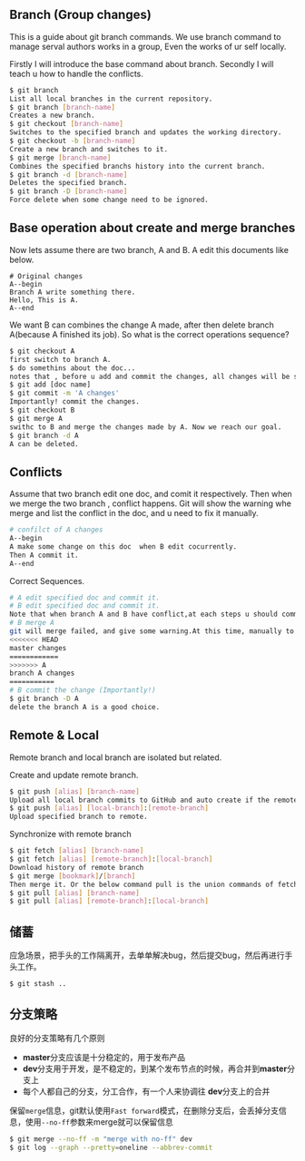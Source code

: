 ## Branch (Group changes)

This is a guide about git branch commands. We use branch command to manage serval authors works in a group, Even the works of ur self locally.

Firstly I will introduce the base command about branch. Secondly I will teach u how to handle the conflicts.  

```sh
$ git branch
List all local branches in the current repository.
$ git branch [branch-name]
Creates a new branch.
$ git checkout [branch-name]
Switches to the specified branch and updates the working directory.
$ git checkout -b [branch-name]
Create a new branch and switches to it.
$ git merge [branch-name]
Combines the specified branchs history into the current branch.
$ git branch -d [branch-name]
Deletes the specified branch.
$ git branch -D [branch-name]
Force delete when some change need to be ignored.
```

## Base operation about create and merge branches

Now lets assume there are two branch, A and B. A edit this documents like below.

```
# Original changes
A--begin
Branch A write something there.
Hello, This is A.
A--end
```
We want B can combines the change A made, after then delete branch A(because A finished its job). So what is the correct operations sequence?

```sh
$ git checkout A
first switch to branch A.
$ do somethins about the doc...
notes that , before u add and commit the changes, all changes will be seen by each branch on local.
$ git add [doc name]
$ git commit -m 'A changes'
Importantly! commit the changes.
$ git checkout B
$ git merge A
swithc to B and merge the changes made by A. Now we reach our goal.
$ git branch -d A
A can be deleted.
```

## Conflicts
Assume that two branch edit one doc, and comit it respectively. Then when we merge the two branch , conflict happens.
Git will show the warning whe merge and list the conflict in the doc, and u need to fix it manually.

```sh
# confilct of A changes
A--begin
A make some change on this doc  when B edit cocurrently.
Then A commit it.
A--end
```

Correct Sequences.
```sh
# A edit specified doc and commit it.
# B edit specified doc and commit it.
Note that when branch A and B have conflict,at each steps u should commit the change before u switch to antother. So I have point out at the base operation, when u not commit the change, each will see the change and commit it self to make it its change. When conflict happens, git will not allow u to switch other branch when the conflict not commit.
# B merge A
git will merge failed, and give some warning.At this time, manually to fix it.It will be easy because git have do most job and mark some tips on the conflicted doc like below.
<<<<<<< HEAD
master changes
============
>>>>>>> A
branch A changes
===========
# B commit the change (Importantly!)
$ git branch -D A
delete the branch A is a good choice.
```

## Remote & Local
Remote branch and local branch are isolated but related.

Create and update remote branch.
```sh
$ git push [alias] [branch-name]
Upload all local branch commits to GitHub and auto create if the remote branch not existed.
$ git push [alias] [local-branch]:[remote-branch]
Upload specified branch to remote.
```
Synchronize with remote branch
```sh
$ git fetch [alias] [branch-name]
$ git fetch [alias] [remote-branch]:[local-branch]
Download history of remote branch
$ git merge [bookmark]/[branch]
Then merge it. Or the below command pull is the union commands of fetch and merge  
$ git pull [alias] [branch-name]
$ git pull [alias] [remote-branch]:[local-branch]
```

## 储蓄
应急场景，把手头的工作隔离开，去单单解决bug，然后提交bug，然后再进行手头工作。
```sh
$ git stash ..
```

## 分支策略
良好的分支策略有几个原则
 - **master**分支应该是十分稳定的，用于发布产品
 - **dev**分支用于开发，是不稳定的，到某个发布节点的时候，再合并到**master**分支上
 - 每个人都自己的分支，分工合作，有一个人来协调往 **dev**分支上的合并

保留`merge`信息，git默认使用`Fast forward`模式，在删除分支后，会丢掉分支信息，使用`--no-ff`参数来merge就可以保留信息
```sh
$ git merge --no-ff -m "merge with no-ff" dev
$ git log --graph --pretty=oneline --abbrev-commit
```

